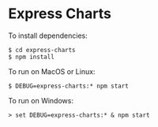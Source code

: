 # Express Charts

To install dependencies:
```
$ cd express-charts
$ npm install
```

To run on MacOS or Linux:
```
$ DEBUG=express-charts:* npm start
```

To run on Windows:
```
> set DEBUG=express-charts:* & npm start
```

